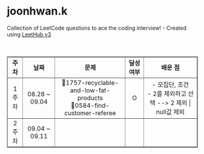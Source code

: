 # joonhwan.k
Collection of LeetCode questions to ace the coding interview! - Created using [LeetHub v3](https://github.com/raphaelheinz/LeetHub-3.0)
<br><br><br>

<table align="center" border="1">
  <tr align="center">
    <td><b>주차</b></td>
    <td><b>날짜</b></td>
    <td><b>문제</b></td>
    <td><b>달성 여부</b></td>
    <td><b>배운 점</b></td>
  </tr>
  <tr align="center">
    <td>1주차</td>
    <td>08.28 ~ 09.04</td>
    <td>🔗1757-recyclable-and-low-fat-products <br>
    🔗0584-find-customer-referee</td>
    <td>O</td>
    <td>- 모집단, 조건<br>
    - 2를 제외하고 선택 --> 2 제외 | null값 제외</td>
  </tr>
  <tr align="center">
    <td>2주차</td>
    <td>09.04 ~ 09.11</td>
    <td></td>
    <td></td>
    <td></td>
  </tr>
